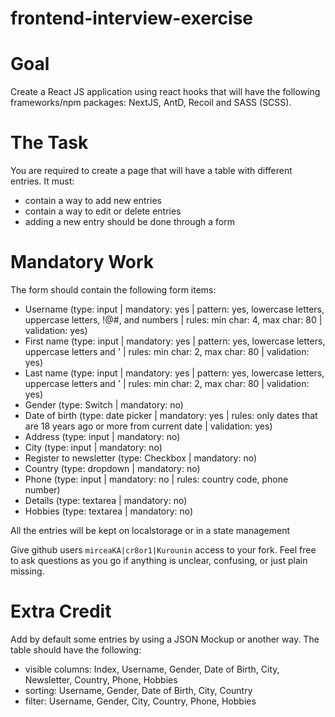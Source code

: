 # frontend-interview-exercise


# Goal

Create a React JS application using react hooks that will have the following frameworks/npm packages: NextJS, AntD, Recoil and SASS (SCSS).

# The Task

You are required to create a page that will have a table with different entries. It must:

* contain a way to add new entries
* contain a way to edit or delete entries
* adding a new entry should be done through a form


# Mandatory Work

The form should contain the following form items:

* Username (type: input | mandatory: yes | pattern: yes, lowercase letters, uppercase letters, !@#, and numbers | rules: min char: 4, max char: 80 | validation: yes)
* First name (type: input | mandatory: yes | pattern: yes, lowercase letters, uppercase letters and ' | rules: min char: 2, max char: 80 | validation: yes)
* Last name (type: input | mandatory: yes | pattern: yes, lowercase letters, uppercase letters and ' | rules: min char: 2, max char: 80 | validation: yes)
* Gender (type: Switch | mandatory: no)
* Date of birth (type: date picker | mandatory: yes | rules: only dates that are 18 years ago or more from current date | validation: yes)
* Address (type: input | mandatory: no)
* City (type: input | mandatory: no)
* Register to newsletter (type: Checkbox | mandatory: no)
* Country (type: dropdown | mandatory: no)
* Phone (type: input | mandatory: no | rules: country code, phone number)
* Details (type: textarea | mandatory: no)
* Hobbies (type: textarea | mandatory: no)

All the entries will be kept on localstorage or in a state management

Give github users `mirceaKA|cr8or1|Kurounin` access to your fork.
Feel free to ask questions as you go if anything is unclear, confusing, or just plain missing.

# Extra Credit

Add by default some entries by using a JSON Mockup or another way.
The table should have the following:
 * visible columns: Index, Username, Gender, Date of Birth, City, Newsletter, Country, Phone, Hobbies
 * sorting: Username, Gender, Date of Birth, City, Country
 * filter: Username, Gender, City, Country, Phone, Hobbies

